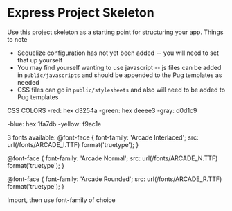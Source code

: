 # Express Project Skeleton

Use this project skeleton as a starting point for structuring your app. Things to note
* Sequelize configuration has not yet been added -- you will need to set that up yourself
* You may find yourself wanting to use javascript -- js files can be added in `public/javascripts` and should be appended to the Pug templates as needed
* CSS files can go in `public/stylesheets` and also will need to be added to Pug templates

CSS COLORS
-red: hex d3254a
-green: hex deeee3
-gray: d0d1c9

-blue: hex 1fa7db
-yellow: f9ac1e


3 fonts available:
@font-face {
    font-family: 'Arcade Interlaced';
    src: url(/fonts/ARCADE_I.TTF) format('truetype');
}

@font-face {
    font-family: 'Arcade Normal';
    src: url(/fonts/ARCADE_N.TTF) format('truetype');
}

@font-face {
    font-family: 'Arcade Rounded';
    src: url(/fonts/ARCADE_R.TTF) format('truetype');
}

Import, then use font-family of choice
